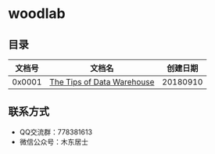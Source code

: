 # woodlab

## 目录

| 文档号 | 文档名 | 创建日期 |
|--|--|--|
| 0x0001 | [The Tips of Data Warehouse]()| 20180910 |


## 联系方式

- QQ交流群：778381613
- 微信公众号：木东居士
